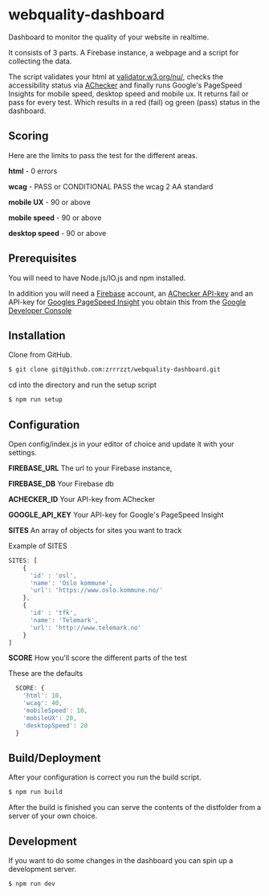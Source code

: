 # webquality-dashboard
Dashboard to monitor the quality of your website in realtime.

It consists of 3 parts. A Firebase instance, a webpage and a script for collecting the data.

The script validates your html at [validator.w3.org/nu/](http://validator.w3.org/nu/), checks the accessibility status 
via [AChecker](http://achecker.ca/) and finally runs Google's PageSpeed Insights for mobile speed, desktop speed and mobile ux.
It returns fail or pass for every test. Which results in a red (fail) og green (pass) status in the dashboard.

## Scoring
Here are the limits to pass the test for the different areas.

**html** - 0 errors

**wcag** - PASS or CONDITIONAL PASS the wcag 2 AA standard

**mobile UX** - 90 or above

**mobile speed** - 90 or above

**desktop speed** - 90 or above

## Prerequisites
You will need to have Node.js/IO.js and npm installed.

In addition you will need a [Firebase](https://www.firebase.com/) account, an [AChecker API-key](http://achecker.ca/register.php) and an API-key for 
[Googles PageSpeed Insight](https://developers.google.com/speed/pagespeed/insights/) you obtain this from the 
[Google Developer Console](https://console.developers.google.com/)

## Installation
Clone from GitHub.

```sh
$ git clone git@github.com:zrrrzzt/webquality-dashboard.git
```

cd into the directory and run the setup script

```sh
$ npm run setup
```

## Configuration

Open config/index.js in your editor of choice and update it with your settings.

**FIREBASE_URL** The url to your Firebase instance,

**FIREBASE_DB** Your Firebase db

**ACHECKER_ID** Your API-key from AChecker

**GOOGLE_API_KEY** Your API-key for Google's PageSpeed Insight

**SITES** An array of objects for sites you want to track

Example of SITES

```javascript
SITES: [
    {
      'id' : 'osl',
      'name': 'Oslo kommune',
      'url': 'https://www.oslo.kommune.no/'
    },
    {
      'id' : 'tfk',
      'name': 'Telemark',
      'url': 'http://www.telemark.no'
    }
]
```
**SCORE** How you'll score the different parts of the test

These are the defaults
```javascript
  SCORE: {
    'html': 10,
    'wcag': 40,
    'mobileSpeed': 10,
    'mobileUX': 20,
    'desktopSpeed': 20
  }
```

## Build/Deployment
After your configuration is correct you run the build script.

```sh
$ npm run build
```

After the build is finished you can serve the contents of the distfolder from a server of your own choice.

## Development
If you want to do some changes in the dashboard you can spin up a development server.

```sh
$ npm run dev
```
